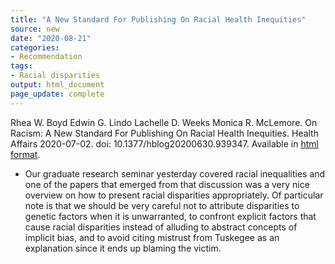 ```yaml
---
title: "A New Standard For Publishing On Racial Health Inequities"
source: new
date: "2020-08-21"
categories:
- Recommendation
tags:
- Racial disparities
output: html_document
page_update: complete
---
```


Rhea W. Boyd Edwin G. Lindo Lachelle D. Weeks Monica R. McLemore. On Racism: A New Standard For Publishing On Racial Health Inequities. Health Affairs 2020-07-02. doi: 10.1377/hblog20200630.939347. Available in [html format](https://www.healthaffairs.org/do/10.1377/hblog20200630.939347/full/).

<!---More--->

+ Our graduate research seminar yesterday covered racial inequalities and one of the papers that emerged from that discussion was a very nice overview on how to present racial disparities appropriately. Of particular note is that we should be very careful not to attribute disparities to genetic factors when it is unwarranted, to confront explicit factors that cause racial disparities instead of alluding to abstract concepts of implicit bias, and to avoid citing mistrust from Tuskegee as an explanation since it ends up blaming the victim. 
